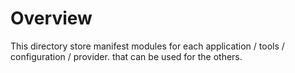 # **Overview**

This directory store manifest modules for each application / tools / configuration / provider.
that can be used for the others.
